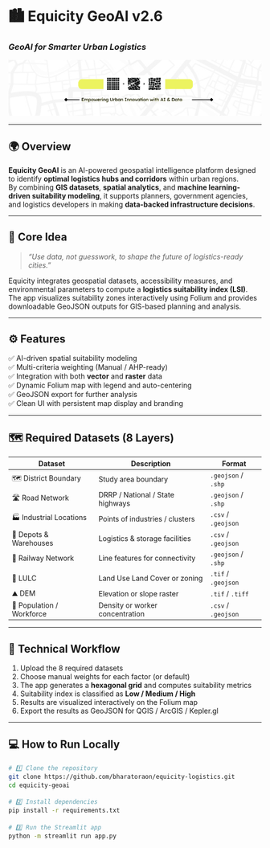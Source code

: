 # 🏙️ Equicity GeoAI v2.6  
### _GeoAI for Smarter Urban Logistics_

![Equicity Poster](assets/poster.png)

---

## 🌍 Overview

**Equicity GeoAI** is an AI-powered geospatial intelligence platform designed to identify **optimal logistics hubs and corridors** within urban regions.  
By combining **GIS datasets**, **spatial analytics**, and **machine learning-driven suitability modeling**, it supports planners, government agencies, and logistics developers in making **data-backed infrastructure decisions**.

---

## 🧠 Core Idea

> _“Use data, not guesswork, to shape the future of logistics-ready cities.”_

Equicity integrates geospatial datasets, accessibility measures, and environmental parameters to compute a **logistics suitability index (LSI)**.  
The app visualizes suitability zones interactively using Folium and provides downloadable GeoJSON outputs for GIS-based planning and analysis.

---

## ⚙️ Features

✅ AI-driven spatial suitability modeling  
✅ Multi-criteria weighting (Manual / AHP-ready)  
✅ Integration with both **vector** and **raster** data  
✅ Dynamic Folium map with legend and auto-centering  
✅ GeoJSON export for further analysis  
✅ Clean UI with persistent map display and branding  

---

## 🗺️ Required Datasets (8 Layers)

| Dataset | Description | Format |
|----------|--------------|--------|
| 🗺️ District Boundary | Study area boundary | `.geojson` / `.shp` |
| 🛣️ Road Network | DRRP / National / State highways | `.geojson` / `.shp` |
| 🏭 Industrial Locations | Points of industries / clusters | `.csv` / `.geojson` |
| 🏢 Depots & Warehouses | Logistics & storage facilities | `.csv` / `.geojson` |
| 🚆 Railway Network | Line features for connectivity | `.geojson` / `.shp` |
| 🌿 LULC | Land Use Land Cover or zoning | `.tif` / `.geojson` |
| ⛰️ DEM | Elevation or slope raster | `.tif` / `.tiff` |
| 👥 Population / Workforce | Density or worker concentration | `.csv` / `.geojson` |

---

## 🧩 Technical Workflow

1. Upload the 8 required datasets  
2. Choose manual weights for each factor (or default)  
3. The app generates a **hexagonal grid** and computes suitability metrics  
4. Suitability index is classified as **Low / Medium / High**  
5. Results are visualized interactively on the Folium map  
6. Export the results as GeoJSON for QGIS / ArcGIS / Kepler.gl  

---

## 💻 How to Run Locally

```bash
# 1️⃣ Clone the repository
git clone https://github.com/bharatoraon/equicity-logistics.git
cd equicity-geoai

# 2️⃣ Install dependencies
pip install -r requirements.txt

# 3️⃣ Run the Streamlit app
python -m streamlit run app.py

